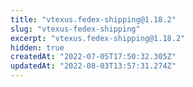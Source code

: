 ```yaml
---
title: "vtexus.fedex-shipping@1.18.2"
slug: "vtexus-fedex-shipping"
excerpt: "vtexus.fedex-shipping@1.18.2"
hidden: true
createdAt: "2022-07-05T17:50:32.305Z"
updatedAt: "2022-08-03T13:57:31.274Z"
---
```

